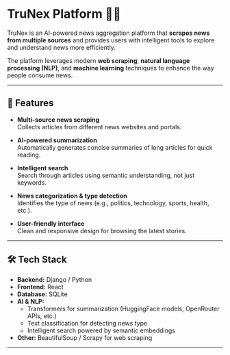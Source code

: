 # TruNex Platform 📰🤖

TruNex is an AI-powered news aggregation platform that **scrapes news from multiple sources** and provides users with intelligent tools to explore and understand news more efficiently.  

The platform leverages modern **web scraping**, **natural language processing (NLP)**, and **machine learning** techniques to enhance the way people consume news.

---

## 🚀 Features

- **Multi-source news scraping**  
  Collects articles from different news websites and portals.  

- **AI-powered summarization**  
  Automatically generates concise summaries of long articles for quick reading.  

- **Intelligent search**  
  Search through articles using semantic understanding, not just keywords.  

- **News categorization & type detection**  
  Identifies the type of news (e.g., politics, technology, sports, health, etc.).  

- **User-friendly interface**  
  Clean and responsive design for browsing the latest stories.  

---

## 🛠️ Tech Stack

- **Backend:** Django / Python  
- **Frontend:** React 
- **Database:** SQLite 
- **AI & NLP:**  
  - Transformers for summarization (HuggingFace models, OpenRouter APIs, etc.)  
  - Text classification for detecting news type  
  - Intelligent search powered by semantic embeddings  
- **Other:** BeautifulSoup / Scrapy for web scraping  

---


